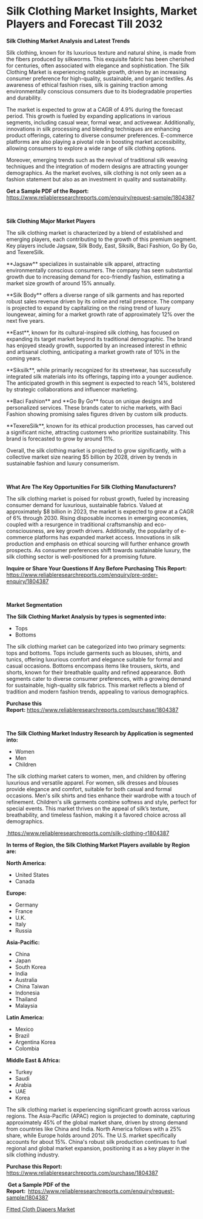 <p><h1>Silk Clothing Market Insights, Market Players and Forecast Till 2032</h1></p><p><strong>Silk Clothing Market Analysis and Latest Trends</strong></p>
<p><p>Silk clothing, known for its luxurious texture and natural shine, is made from the fibers produced by silkworms. This exquisite fabric has been cherished for centuries, often associated with elegance and sophistication. The Silk Clothing Market is experiencing notable growth, driven by an increasing consumer preference for high-quality, sustainable, and organic textiles. As awareness of ethical fashion rises, silk is gaining traction among environmentally conscious consumers due to its biodegradable properties and durability.</p><p>The market is expected to grow at a CAGR of 4.9% during the forecast period. This growth is fueled by expanding applications in various segments, including casual wear, formal wear, and activewear. Additionally, innovations in silk processing and blending techniques are enhancing product offerings, catering to diverse consumer preferences. E-commerce platforms are also playing a pivotal role in boosting market accessibility, allowing consumers to explore a wide range of silk clothing options.</p><p>Moreover, emerging trends such as the revival of traditional silk weaving techniques and the integration of modern designs are attracting younger demographics. As the market evolves, silk clothing is not only seen as a fashion statement but also as an investment in quality and sustainability.</p></p>
<p><strong>Get a Sample PDF of the Report:&nbsp;</strong> <a href="https://www.reliableresearchreports.com/enquiry/request-sample/1804387?utm_campaign=3079&utm_medium=2&utm_source=Github&utm_content=ia&utm_term=04042025&utm_id=silk-clothing">https://www.reliableresearchreports.com/enquiry/request-sample/1804387</a></p>
<p>&nbsp;</p>
<p><strong>Silk Clothing Major Market Players</strong></p>
<p><p>The silk clothing market is characterized by a blend of established and emerging players, each contributing to the growth of this premium segment. Key players include Jagsaw, Silk Body, East, Siksilk, Baci Fashion, Go By Go, and TexereSilk.</p><p>**Jagsaw** specializes in sustainable silk apparel, attracting environmentally conscious consumers. The company has seen substantial growth due to increasing demand for eco-friendly fashion, estimating a market size growth of around 15% annually.</p><p>**Silk Body** offers a diverse range of silk garments and has reported robust sales revenue driven by its online and retail presence. The company is projected to expand by capitalizing on the rising trend of luxury loungewear, aiming for a market growth rate of approximately 12% over the next five years.</p><p>**East**, known for its cultural-inspired silk clothing, has focused on expanding its target market beyond its traditional demographic. The brand has enjoyed steady growth, supported by an increased interest in ethnic and artisanal clothing, anticipating a market growth rate of 10% in the coming years.</p><p>**Siksilk**, while primarily recognized for its streetwear, has successfully integrated silk materials into its offerings, tapping into a younger audience. The anticipated growth in this segment is expected to reach 14%, bolstered by strategic collaborations and influencer marketing.</p><p>**Baci Fashion** and **Go By Go** focus on unique designs and personalized services. These brands cater to niche markets, with Baci Fashion showing promising sales figures driven by custom silk products.</p><p>**TexereSilk**, known for its ethical production processes, has carved out a significant niche, attracting customers who prioritize sustainability. This brand is forecasted to grow by around 11%.</p><p>Overall, the silk clothing market is projected to grow significantly, with a collective market size nearing $5 billion by 2028, driven by trends in sustainable fashion and luxury consumerism.</p></p>
<p>&nbsp;</p>
<p><strong>What Are The Key Opportunities For Silk Clothing Manufacturers?</strong></p>
<p><p>The silk clothing market is poised for robust growth, fueled by increasing consumer demand for luxurious, sustainable fabrics. Valued at approximately $8 billion in 2023, the market is expected to grow at a CAGR of 6% through 2030. Rising disposable incomes in emerging economies, coupled with a resurgence in traditional craftsmanship and eco-consciousness, are key growth drivers. Additionally, the popularity of e-commerce platforms has expanded market access. Innovations in silk production and emphasis on ethical sourcing will further enhance growth prospects. As consumer preferences shift towards sustainable luxury, the silk clothing sector is well-positioned for a promising future.</p></p>
<p><strong>Inquire or Share Your Questions If Any Before Purchasing This Report:</strong> <a href="https://www.reliableresearchreports.com/enquiry/pre-order-enquiry/1804387?utm_campaign=3079&utm_medium=2&utm_source=Github&utm_content=ia&utm_term=04042025&utm_id=silk-clothing">https://www.reliableresearchreports.com/enquiry/pre-order-enquiry/1804387</a></p>
<p>&nbsp;</p>
<p><strong>Market Segmentation</strong></p>
<p><strong>The Silk Clothing Market Analysis by types is segmented into:</strong></p>
<p><ul><li>Tops</li><li>Bottoms</li></ul></p>
<p><p>The silk clothing market can be categorized into two primary segments: tops and bottoms. Tops include garments such as blouses, shirts, and tunics, offering luxurious comfort and elegance suitable for formal and casual occasions. Bottoms encompass items like trousers, skirts, and shorts, known for their breathable quality and refined appearance. Both segments cater to diverse consumer preferences, with a growing demand for sustainable, high-quality silk fabrics. This market reflects a blend of tradition and modern fashion trends, appealing to various demographics.</p></p>
<p><strong>Purchase this Report:&nbsp;</strong><a href="https://www.reliableresearchreports.com/purchase/1804387?utm_campaign=3079&utm_medium=2&utm_source=Github&utm_content=ia&utm_term=04042025&utm_id=silk-clothing">https://www.reliableresearchreports.com/purchase/1804387</a></p>
<p>&nbsp;</p>
<p><strong>The Silk Clothing Market Industry Research by Application is segmented into:</strong></p>
<p><ul><li>Women</li><li>Men</li><li>Children</li></ul></p>
<p><p>The silk clothing market caters to women, men, and children by offering luxurious and versatile apparel. For women, silk dresses and blouses provide elegance and comfort, suitable for both casual and formal occasions. Men's silk shirts and ties enhance their wardrobe with a touch of refinement. Children's silk garments combine softness and style, perfect for special events. This market thrives on the appeal of silk’s texture, breathability, and timeless fashion, making it a favored choice across all demographics.</p></p>
<p><a href="https://www.reliableresearchreports.com/silk-clothing-r1804387?utm_campaign=3079&utm_medium=2&utm_source=Github&utm_content=ia&utm_term=04042025&utm_id=silk-clothing">&nbsp;https://www.reliableresearchreports.com/silk-clothing-r1804387</a></p>
<p><strong>In terms of Region, the Silk Clothing Market Players available by Region are:</strong></p>
<p>
    <p> <strong> North America: </strong>
        <ul>
            <li>United States</li>
            <li>Canada</li>
        </ul>
        </p> 
    <p> <strong> Europe: </strong>
        <ul>
            <li>Germany</li>
            <li>France</li>
            <li>U.K.</li>
            <li>Italy</li>
            <li>Russia</li>
        </ul>
        </p> 
    <p> <strong> Asia-Pacific: </strong>
        <ul>
            <li>China</li>
            <li>Japan</li>
            <li>South Korea</li>
            <li>India</li>
            <li>Australia</li>
            <li>China Taiwan</li>
            <li>Indonesia</li>
            <li>Thailand</li>
            <li>Malaysia</li>
        </ul>
        </p> 
    <p> <strong> Latin America: </strong>
        <ul>
            <li>Mexico</li>
            <li>Brazil</li>
            <li>Argentina Korea</li>
            <li>Colombia</li>
        </ul>
        </p> 
    <p> <strong> Middle East & Africa: </strong>
        <ul>
            <li>Turkey</li>
            <li>Saudi</li>
            <li>Arabia</li>
            <li>UAE</li>
            <li>Korea</li>
        </ul>
    </p>
    </p>
<p><p>The silk clothing market is experiencing significant growth across various regions. The Asia-Pacific (APAC) region is projected to dominate, capturing approximately 45% of the global market share, driven by strong demand from countries like China and India. North America follows with a 25% share, while Europe holds around 20%. The U.S. market specifically accounts for about 15%. China's robust silk production continues to fuel regional and global market expansion, positioning it as a key player in the silk clothing industry.</p></p>
<p><strong>Purchase this Report: </strong><a href="https://www.reliableresearchreports.com/purchase/1804387?utm_campaign=3079&utm_medium=2&utm_source=Github&utm_content=ia&utm_term=04042025&utm_id=silk-clothing">https://www.reliableresearchreports.com/purchase/1804387</a></p>
<p>&nbsp;<strong>Get a Sample PDF of the Report:&nbsp;&nbsp;</strong><a href="https://www.reliableresearchreports.com/enquiry/request-sample/1804387?utm_campaign=3079&utm_medium=2&utm_source=Github&utm_content=ia&utm_term=04042025&utm_id=silk-clothing">https://www.reliableresearchreports.com/enquiry/request-sample/1804387</a></p>
<p><strong></strong></p>
<p><p><a href="https://github.com/arvelm4nthig/Market-Research-Report-List-1/blob/main/fitted-cloth-diapers-market.md?utm_campaign=3079&utm_medium=2&utm_source=Github&utm_content=ia&utm_term=04042025&utm_id=silk-clothing">Fitted Cloth Diapers Market</a></p></p>